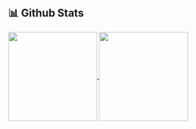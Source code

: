 ## 📊 Github Stats

<a href="https://github.com/pranayguptag/github-readme-stats">
  <img height=180 align="center" src="https://github-readme-stats-liard-delta-59.vercel.app/api?username=pranayguptag&show_icons=true&include_all_commits=true&theme=radical" />
</a>
<a href="https://github.com/pranayguptag/convoychat">
  <img height=180 align="center" src="https://github-readme-stats-liard-delta-59.vercel.app/api/top-langs/?username=pranayguptag&layout=compact&langs_count=8&theme=radical" />
</a>
